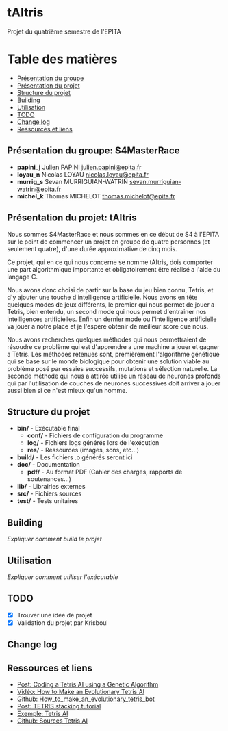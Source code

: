 # tAItris
Projet du quatrième semestre de l'EPITA

# Table des matières
* [Présentation du groupe](#présentation-du-groupe-s4masterrace)
* [Présentation du projet](#présentation-du-projet-taitris)
* [Structure du projet](#structure-du-projet)
* [Building](#building)
* [Utilisation](#utilisation)
* [TODO](#todo)
* [Change log](#change-log)
* [Ressources et liens](#ressources-et-liens)

## Présentation du groupe: S4MasterRace
* **papini_j** Julien PAPINI <julien.papini@epita.fr>
* **loyau_n** Nicolas LOYAU <nicolas.loyau@epita.fr>
* **murrig_s** Sevan MURRIGUIAN-WATRIN <sevan.murriguian-watrin@epita.fr>
* **michel_k** Thomas MICHELOT <thomas.michelot@epita.fr>

## Présentation du projet: tAItris
Nous sommes S4MasterRace et nous sommes en ce début de S4 à l'EPITA sur le point de commencer un projet en groupe de quatre personnes (et seulement quatre), d'une durée approximative de cinq mois.

Ce projet, qui en ce qui nous concerne se nomme tAItris, dois comporter une part algorithmique importante et obligatoirement être réalisé a l'aide du langage C.

Nous avons donc choisi de partir sur la base du jeu bien connu, Tetris, et d'y ajouter une touche d'intelligence artificielle. Nous avons en tête quelques modes de jeux différents, le premier qui nous permet de jouer a Tetris, bien entendu, un second mode qui nous permet d'entrainer nos intelligences artificielles. Enfin un dernier mode ou l'intelligence artificielle va jouer a notre place et je l'espère obtenir de meilleur score que nous.

Nous avons recherches quelques méthodes qui nous permettraient de résoudre ce problème qui est d'apprendre a une machine a jouer et gagner a Tetris.
Les méthodes retenues sont, premièrement l'algorithme génétique qui se base sur le monde biologique pour obtenir une solution viable au problème posé par essaies successifs, mutations et sélection naturelle.
La seconde méthode qui nous a attirée utilise un réseau de neurones profonds qui par l'utilisation de couches de neurones successives doit arriver a jouer aussi bien si ce n'est mieux qu'un homme.

## Structure du projet
* **bin/** - Exécutable final
    * **conf/** - Fichiers de configuration du programme
    * **log/** - Fichiers logs générés lors de l'exécution
    * **res/** - Ressources (images, sons, etc...)
* **build/** - Les fichiers .o générés seront ici
* **doc/** - Documentation
	* **pdf/** - Au format PDF (Cahier des charges, rapports de soutenances...)
* **lib/** - Librairies externes
* **src/** - Fichiers sources
* **test/** - Tests unitaires

## Building
*Expliquer comment build le projet*

## Utilisation
*Expliquer comment utiliser l'exécutable*

## TODO
- [X] Trouver une idée de projet
- [X] Validation du projet par Krisboul

## Change log

## Ressources et liens
* [Post: Coding a Tetris AI using a Genetic Algorithm](https://luckytoilet.wordpress.com/2011/05/27/coding-a-tetris-ai-using-a-genetic-algorithm/)
* [Vidéo: How to Make an Evolutionary Tetris AI](https://www.youtube.com/watch?v=xLHCMMGuN0Q)
* [Github: How_to_make_an_evolutionary_tetris_bot](https://github.com/llSourcell/How_to_make_an_evolutionary_tetris_bot)
* [Post: TETRIS stacking tutorial](https://www.ryanheise.com/tetris/tetris_stacking.html)
* [Exemple: Tetris AI](https://leeyiyuan.github.io/tetrisai/)
* [Github: Sources Tetris AI](https://github.com/LeeYiyuan/tetrisai)